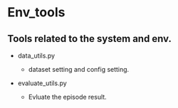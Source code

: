 # Env_tools
## Tools related to the system and env.

* data_utils.py
    * dataset setting and config setting.

* evaluate_utils.py
    * Evluate the episode result.
